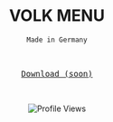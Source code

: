 <h1 align="center">VOLK MENU</h1>
<p align="center"><code>Made in Germany</code></p>
<br>
<p align="center">
  <samp>
    <a href="#">Download (soon)</a>
</samp><br>
</p>
<br>

<p align="center">
<img src="https://api.visitorbadge.io/api/VisitorHit?user=luyatools&countColorcountColor&countColor=%230095FF" alt="Profile Views"/>
</p>


